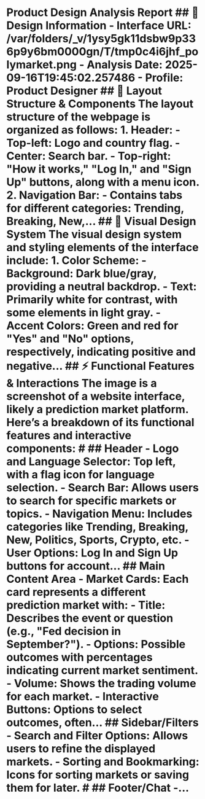 # Product Design Analysis Report ## 🎨 Design Information - **Interface URL**: /var/folders/_v/1ysy5gk11dsbw9p336p9y6bm0000gn/T/tmp0c4i6jhf_polymarket.png - **Analysis Date**: 2025-09-16T19:45:02.257486 - **Profile**: Product Designer ## 📐 Layout Structure & Components The layout structure of the webpage is organized as follows: 1. **Header:** - Top-left: Logo and country flag. - Center: Search bar. - Top-right: "How it works," "Log In," and "Sign Up" buttons, along with a menu icon. 2. **Navigation Bar:** - Contains tabs for different categories: Trending, Breaking, New,... ## 🎨 Visual Design System The visual design system and styling elements of the interface include: 1. **Color Scheme**: - **Background**: Dark blue/gray, providing a neutral backdrop. - **Text**: Primarily white for contrast, with some elements in light gray. - **Accent Colors**: Green and red for "Yes" and "No" options, respectively, indicating positive and negative... ## ⚡ Functional Features & Interactions The image is a screenshot of a website interface, likely a prediction market platform. Here’s a breakdown of its functional features and interactive components: # ## Header - **Logo and Language Selector**: Top left, with a flag icon for language selection. - **Search Bar**: Allows users to search for specific markets or topics. - **Navigation Menu**: Includes categories like Trending, Breaking, New, Politics, Sports, Crypto, etc. - **User Options**: Log In and Sign Up buttons for account... ## Main Content Area - **Market Cards**: Each card represents a different prediction market with: - **Title**: Describes the event or question (e.g., "Fed decision in September?"). - **Options**: Possible outcomes with percentages indicating current market sentiment. - **Volume**: Shows the trading volume for each market. - **Interactive Buttons**: Options to select outcomes, often... ## Sidebar/Filters - **Search and Filter Options**: Allows users to refine the displayed markets. - **Sorting and Bookmarking**: Icons for sorting markets or saving them for later. # ## Footer/Chat -...